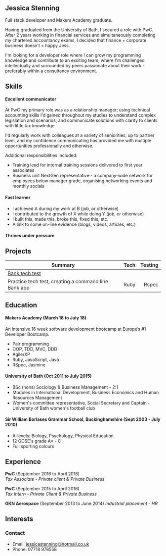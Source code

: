 ## Jessica Stenning

Full stack developer and Makers Academy graduate.

Having graduated from the University of Bath, I secured a role with PwC. After 2 years working in financial services and simultaneously completing my chartered accountancy exams, I decided that finance + corporate business doesn't = happy Jess.

I'm looking for a developer role where I can grow my programming knowledge and contribute to an exciting team, where I'm challenged intellectually and surrounded by peers passionate about their work - preferably within a consultancy environment.

## Skills

#### Excellent communicator

At PwC my primary role was as a relationship manager; using technical accounting skills I'd gained throughout my studies to understand complex legislation and scenarios, and communicate solutions with clarity to clients with little tax knowledge.

I'd regularly work with colleagues at a variety of seniorities, up to partner level, and my confidence communicating has provided me with multiple opportunities professionally and otherwise.

Additional responsibilities included:
- Training lead for internal training sessions delivered to first year associates
- Business unit NextGen representative - a company-wide network for employees below manager grade, organising networking events and monthly socials

#### Fast learner

- I achieved A during my work at B (job, or otherwise)
- I contributed to the growth of X while doing Y (job, or otherwise)
- I built this, made this, broke this, fixed this, etc.
- A link to some on-line evidence (blogs, videos, articles, etc.)

#### Thrives under pressure


## Projects
| Summary       | Tech          | Testing  |
| ------------- |:-------------:| -----:|
| <a href="https://github.com/jessicastenning/bank-tech-test">Bank tech test</a>
| Practice tech test, creating a command line Bank app    | Ruby          | Rspec |


## Education

#### Makers Academy (March 18 to July 18)

An intensive 16 week software development bootcamp at Europe’s #1 Developer Bootcamp.

- Pair programming
- OOP, TDD, MVC, DDD
- Agile/XP
- Ruby, JavaScript, Java
- RSpec, Jasmine

#### University of Bath (Oct 2011 to July 2015)

- BSc (hons) Sociology & Business Management - 2:1
- Modules in International Development, Business Economics and Human Resources Management
- Women's committee representative, Social Secretary and Captain - University of Bath women's football club

#### Sir William Borlases Grammar School, Buckinghamshire (Sept 2003 - July 2010)

- A-levels: Biology, Psychology, Physical Education
- 12 GCSE's grade A* - C
- Full sporting colours

## Experience

**PwC** (September 2016 to April 2018)   
*Tax Associate - Private client & Private Business*  

**PwC** (September 2015 to April 2016)   
*Tax Intern - Private Client & Private Business*

**GKN Aerospace** (September 2013 to June 2014)
*Industrial placement - HR*

## Interests

### Contact
- Email: jessicastenning@hotmail.co.uk
- Phone: 07718 978558
